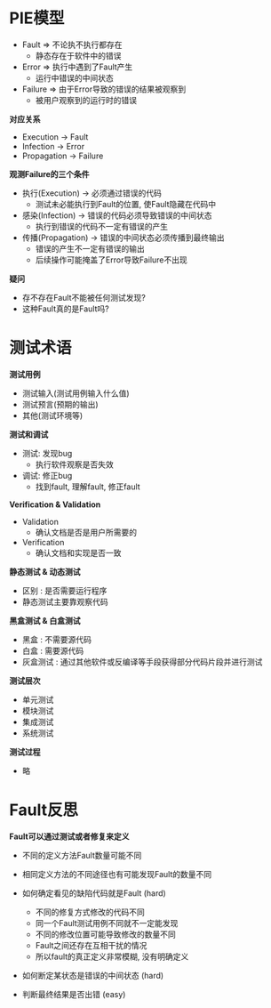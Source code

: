 
# PIE模型

- Fault => 不论执不执行都存在
	- 静态存在于软件中的错误
- Error => 执行中遇到了Fault产生
	- 运行中错误的中间状态
- Failure => 由于Error导致的错误的结果被观察到
	- 被用户观察到的运行时的错误

**对应关系**
- Execution -> Fault
- Infection -> Error
- Propagation -> Failure

**观测Failure的三个条件**
- 执行(Execution) -> 必须通过错误的代码
	- 测试未必能执行到Fault的位置, 使Fault隐藏在代码中
- 感染(Infection) -> 错误的代码必须导致错误的中间状态
	- 执行到错误的代码不一定有错误的产生
- 传播(Propagation) -> 错误的中间状态必须传播到最终输出
	- 错误的产生不一定有错误的输出
	- 后续操作可能掩盖了Error导致Failure不出现

**疑问**
- 存不存在Fault不能被任何测试发现?
- 这种Fault真的是Fault吗?

# 测试术语

**测试用例**
- 测试输入(测试用例输入什么值)
- 测试预言(预期的输出)
- 其他(测试环境等)

**测试和调试**
- 测试: 发现bug
	- 执行软件观察是否失效
- 调试: 修正bug
	- 找到fault, 理解fault, 修正fault

**Verification & Validation**
- Validation
	- 确认文档是否是用户所需要的
- Verification
	- 确认文档和实现是否一致

**静态测试 & 动态测试**
- 区别 : 是否需要运行程序
- 静态测试主要靠观察代码

**黑盒测试 & 白盒测试**
- 黑盒 : 不需要源代码
- 白盒 : 需要源代码
- 灰盒测试 : 通过其他软件或反编译等手段获得部分代码片段并进行测试

**测试层次**
- 单元测试
- 模块测试
- 集成测试
- 系统测试

**测试过程**
- 略

# Fault反思

**Fault可以通过测试或者修复来定义**
- 不同的定义方法Fault数量可能不同
- 相同定义方法的不同途径也有可能发现Fault的数量不同

- 如何确定看见的缺陷代码就是Fault (hard)
	- 不同的修复方式修改的代码不同
	- 同一个Fault测试用例不同就不一定能发现
	- 不同的修改位置可能导致修改的数量不同
	- Fault之间还存在互相干扰的情况
	- 所以fault的真正定义非常模糊, 没有明确定义
- 如何断定某状态是错误的中间状态 (hard)
- 判断最终结果是否出错 (easy)
 




















